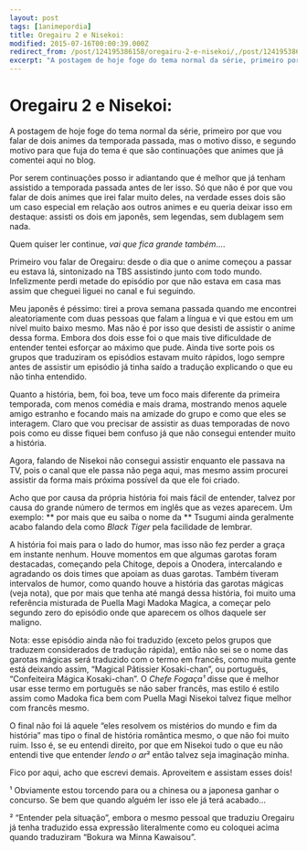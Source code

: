 ```yaml
---
layout: post
tags: [1animepordia]
title: Oregairu 2 e Nisekoi:
modified: 2015-07-16T00:00:39.000Z
redirect_from: /post/124195386158/oregairu-2-e-nisekoi/,/post/124195386158/
excerpt: "A postagem de hoje foge do tema normal da série, primeiro por que vou falar de dois animes da temporada passada, mas o motivo disso, e segundo motivo para que fuja do tema é que são continuações que animes que já comentei aqui no blog."
---
```


Oregairu 2 e Nisekoi:
=====================

A postagem de hoje foge do tema normal da série, primeiro por que vou
falar de dois animes da temporada passada, mas o motivo disso, e segundo
motivo para que fuja do tema é que são continuações que animes que já
comentei aqui no blog.

Por serem continuações posso ir adiantando que é melhor que já tenham
assistido a temporada passada antes de ler isso. Só que não é por que
vou falar de dois animes que irei falar muito deles, na verdade esses
dois são um caso especial em relação aos outros animes e eu queria
deixar isso em destaque: assisti os dois em japonês, sem legendas, sem
dublagem sem nada.

Quem quiser ler continue, *vai que fica grande também*….

<!-- more -->

Primeiro vou falar de Oregairu: desde o dia que o anime começou a passar
eu estava lá, sintonizado na TBS assistindo junto com todo mundo.
Infelizmente perdi metade do episódio por que não estava em casa mas
assim que cheguei liguei no canal e fui seguindo.

Meu japonês é péssimo: tirei a prova semana passada quando me encontrei
aleatoriamente com duas pessoas que falam a língua e vi que estou em um
nível muito baixo mesmo. Mas não é por isso que desisti de assistir o
anime dessa forma. Embora dos dois esse foi o que mais tive dificuldade
de entender tentei esforçar ao máximo que pude. Ainda tive sorte pois os
grupos que traduziram os episódios estavam muito rápidos, logo sempre
antes de assistir um episódio já tinha saído a tradução explicando o que
eu não tinha entendido.

Quanto a história, bem, foi boa, teve um foco mais diferente da primeira
temporada, com menos comédia e mais drama, mostrando menos aquele amigo
estranho e focando mais na amizade do grupo e como que eles se
interagem. Claro que vou precisar de assistir as duas temporadas de novo
pois como eu disse fiquei bem confuso já que não consegui entender muito
a história.

Agora, falando de Nisekoi não consegui assistir enquanto ele passava na
TV, pois o canal que ele passa não pega aqui, mas mesmo assim procurei
assistir da forma mais próxima possível da que ele foi criado.

Acho que por causa da própria história foi mais fácil de entender,
talvez por causa do grande número de termos em inglês que as vezes
aparecem. Um exemplo: ** por mais que eu saiba o nome da ** Tsugumi
ainda geralmente acabo falando dela como *Black Tiger* pela facilidade
de lembrar.

A história foi mais para o lado do humor, mas isso não fez perder a
graça em instante nenhum. Houve momentos em que algumas garotas foram
destacadas, começando pela Chitoge, depois a Onodera, intercalando e
agradando os dois times que apoiam as duas garotas. Também tiveram
intervalos de humor, como quando houve a história das garotas mágicas
(veja nota), que por mais que tenha até mangá dessa história, foi muito
uma referência misturada de Puella Magi Madoka Magica, a começar pelo
segundo zero do episódio onde que aparecem os olhos daquele ser
maligno.

Nota: esse episódio ainda não foi traduzido (exceto pelos grupos que
traduzem considerados de tradução rápida), então não sei se o nome das
garotas mágicas será traduzido com o termo em francês, como muita gente
está deixando assim, “Magical Pâtissier Kosaki-chan”, ou português,
“Confeiteira Mágica Kosaki-chan”. O *Chefe Fogaça¹* disse que é melhor
usar esse termo em português se não saber francês, mas estilo é estilo
assim como Madoka fica bem com Puella Magi Nisekoi talvez fique melhor
com francês mesmo.

O final não foi lá aquele “eles resolvem os mistérios do mundo e fim da
história” mas tipo o final de história romântica mesmo, o que não foi
muito ruim. Isso é, se eu entendi direito, por que em Nisekoi tudo o que
eu não entendi tive que entender *lendo o ar*² então talvez seja
imaginação minha.

Fico por aqui, acho que escrevi demais. Aproveitem e assistam esses
dois!

¹ Obviamente estou torcendo para ou a chinesa ou a japonesa ganhar o
concurso. Se bem que quando alguém ler isso ele já terá acabado…

² “Entender pela situação”, embora o mesmo pessoal que traduziu Oregairu
já tenha traduzido essa expressão literalmente como eu coloquei acima
quando traduziram “Bokura wa Minna Kawaisou”.


